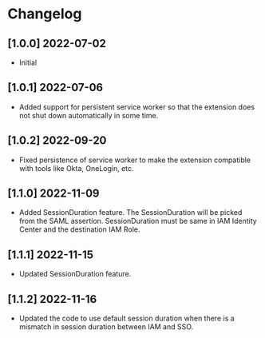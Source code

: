 # Changelog

## [1.0.0] 2022-07-02
- Initial
## [1.0.1] 2022-07-06
- Added support for persistent service worker so that the extension does not shut down automatically in some time.
## [1.0.2] 2022-09-20
- Fixed persistence of service worker to make the extension compatible with tools like Okta, OneLogin, etc.

## [1.1.0] 2022-11-09
- Added SessionDuration feature. The SessionDuration will be picked from the SAML assertion. SessionDuration must be same in IAM Identity Center and the destination IAM Role.

## [1.1.1] 2022-11-15
- Updated SessionDuration feature.

## [1.1.2] 2022-11-16
- Updated the code to use default session duration when there is a mismatch in session duration between IAM and SSO.